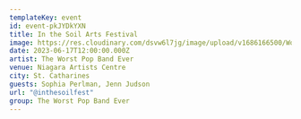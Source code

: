 ```yaml
---
templateKey: event
id: event-pkJYDkYXN
title: In the Soil Arts Festival
image: https://res.cloudinary.com/dsvw6l7jg/image/upload/v1686166500/Worst_Pop_Band_Ever_In_the_soil_jnt7vn.png
date: 2023-06-17T12:00:00.000Z
artist: The Worst Pop Band Ever
venue: Niagara Artists Centre
city: St. Catharines
guests: Sophia Perlman, Jenn Judson
url: "@inthesoilfest"
group: The Worst Pop Band Ever
---
```

